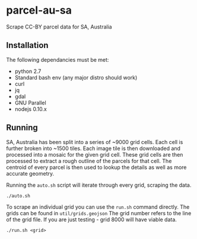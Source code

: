 # parcel-au-sa
Scrape CC-BY parcel data for SA, Australia

## Installation

The following dependancies must be met:
- python 2.7
- Standard bash env (any major distro should work)
- curl
- jq
- gdal
- GNU Parallel
- nodejs 0.10.x

## Running

SA, Australia has been split into a series of ~9000 grid cells. Each cell is further broken into ~1500 tiles.
Each image tile is then downloaded and processed into a mosaic for the given grid cell. These grid
cells are then processed to extract a rough outline of the parcels for that cell. The centroid of every
parcel is then used to lookup the details as well as more accurate geometry.

Running the `auto.sh` script will iterate through every grid, scraping the data.
```
./auto.sh
```

To scrape an individual grid you can use the `run.sh` command directly. The grids can be found in `util/grids.geojson`
The grid number refers to the line of the grid file. If you are just testing - grid 8000 will have viable data.
```
./run.sh <grid>
```

